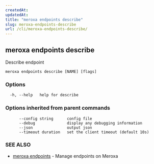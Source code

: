 ```yaml
---
createdAt: 
updatedAt: 
title: "meroxa endpoints describe"
slug: meroxa-endpoints-describe
url: /cli/meroxa-endpoints-describe/
---
```

## meroxa endpoints describe

Describe endpoint

```
meroxa endpoints describe [NAME] [flags]
```

### Options

```
  -h, --help   help for describe
```

### Options inherited from parent commands

```
      --config string      config file
      --debug              display any debugging information
      --json               output json
      --timeout duration   set the client timeout (default 10s)
```

### SEE ALSO

* [meroxa endpoints](/cli/meroxa-endpoints/)	 - Manage endpoints on Meroxa

